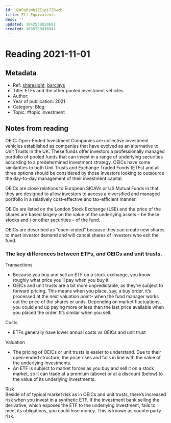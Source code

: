 ```yaml
---
id: U2WPgBsWnjZEipj7ZBwzb
title: Etf Equivalents
desc: ''
updated: 1642558820681
created: 1635729436943
---
```

# Reading 2021-11-01

## Metadata

- Ref: [sharesight](https://www.sharesight.com/blog/open-ended-investment-company-oeic-explained/), [barclays](https://www.barclays.co.uk/smart-investor/investments-explained/funds-etfs-and-investment-trusts/whats-the-difference-between-an-etf-and-a-tracker-fund/)
- Title: ETFs and the other pooled investment vehicles
- Author: 
- Year of publication: 2021
- Category: Blog
- Topic: #topic.investment

## Notes from reading

OEIC: Open-Ended Investment Companies are collective investment vehicles established as companies that have evolved as an alternative to Unit Trusts in the UK. These funds offer investors a professionally managed portfolio of pooled funds that can invest in a range of underlying securities according to a predetermined investment strategy. OEICs have some similarities to both Unit Trusts and Exchange Traded Funds (ETFs) and all three options should be considered by those investors looking to outsource the day-to-day management of their investment capital.

OEICs are close relations to European SICAVs or US Mutual Funds in that they are designed to allow investors to access a diversified and managed portfolio in a relatively cost-effective and tax-efficient manner.

OEICs are listed on the London Stock Exchange (LSE) and the price of the shares are based largely on the value of the underlying assets – be these stocks and / or other securities – of the fund.

OEICs are described as “open-ended” because they can create new shares to meet investor demand and will cancel shares of investors who exit the fund.

### The key differences between ETFs, and OEICs and unit trusts.
Transactions
- Because you buy and sell an ETF on a stock exchange, you know roughly what price you’ll pay when you buy it
- OEICs and unit trusts are a bit more unpredictable, as they’re subject to forward pricing. This means when you place, say, a buy order, it’s processed at the next valuation point– when the fund manager works out the price of the shares or units. Depending on market fluctuations, you could end up paying more or less than the last price available when you placed the order. It’s similar when you sell.

Costs
- ETFs generally have lower annual costs vs OEICs and unit trust

Valuation
- The pricing of OEICs or unit trusts is easier to understand. Due to their open-ended structure, the price rises and falls in line with the value of the underlying investments.
- An ETF is subject to market forces as you buy and sell it on a stock market, so it can trade at a premium (above) or at a discount (below) to the value of its underlying investments.

Risk  
Beside of of typical market risk as in OEICs and unit trusts, there’s increased risk when you invest in a synthetic ETF. If the investment bank selling the derivative, which exposes the ETF to the underlying investment, fails to meet its obligations, you could lose money. This is known as counterparty risk.
